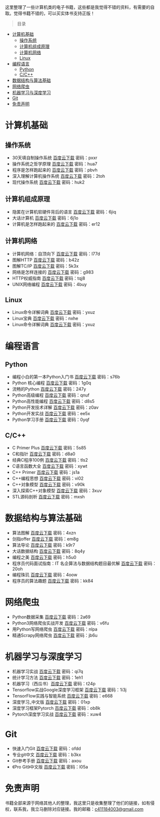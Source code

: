 

这里整理了一些计算机类的电子书籍，这些都是我觉得不错的资料，有需要的自取。觉得书籍不错的，可以买实体书支持正版！

> 目录

* [计算机基础](#计算机基础)
  * [操作系统](#操作系统)
  * [计算机组成原理](#计算机组成原理)
  * [计算机网络](#计算机网络)
  * [Linux](#Linux)
* [编程语言](#编程语言)
  * [Python](#Python)
  * [C/C++](#C/C++)
* [数据结构与算法基础](#数据结构与算法基础)
* [网络爬虫](#网络爬虫)
* [机器学习与深度学习](#机器学习与深度学习)
* [Git](#Git)
* [免责声明](#免责声明)



# 计算机基础

## 操作系统

- 30天填自制操作系统  [百度云下载](https://pan.baidu.com/s/1QSIUlat1HpllNFMWY9WBzw)  密码：pxxr
- 操作系统之哲学原理  [百度云下载](https://pan.baidu.com/s/1GEfALJhtJ2IJtjtKcLneKg)  密码：hua7
- 程序是怎样跑起来的 [百度云下载](https://pan.baidu.com/s/1i_xDxT8QgA_x4kRHXEmPqg)  密码：pbvh
- 深入理解计算机操作系统 [百度云下载](https://pan.baidu.com/s/1xrDC6wGAH7Yv3uuXzVUWxg)  密码：2toh
- 现代操作系统 [百度云下载](https://pan.baidu.com/s/1QA0VZ20pA8giW6ax7AHQBA)  密码：huk2

## 计算机组成原理

- 隐匿在计算机软硬件背后的语言 [百度云下载](https://pan.baidu.com/s/1gJCnChBTCZD07mm3IqCRwQ)  密码：6jiq
- 大话计算机  [百度云下载](https://pan.baidu.com/s/1AakpZmD8hziokFnV0VSGFA)  密码：6j1o
- 计算机是怎样跑起来的  [百度云下载](https://pan.baidu.com/s/1JIq3U8kNYohz0C3xnCk6EA)  密码：er12

## 计算机网络

- 计算机网络：自顶向下 [百度云下载](https://pan.baidu.com/s/18X_L2RINmtLK9g0Ki2GiFw)  密码：l77d
- 图解HTTP [百度云下载](https://pan.baidu.com/s/1NEAK2PH_4JzPY454QvmmsQ)  密码：b42z
- 图解TC/IP [百度云下载](https://pan.baidu.com/s/1FJru4ppyxBhx_J3pk8rpvA)  密码：5k3x
- 网络是怎样连接的 [百度云下载](https://pan.baidu.com/s/1HhE9MoC4rp5NSvyWOtk_hw)  密码：g983
- HTTP权威指南  [百度云下载](https://pan.baidu.com/s/1b2fIsmdt9ANVMcqU97t6kw)  密码：tqj8
- UNIX网络编程  [百度云下载](https://pan.baidu.com/s/1vXbj7OLsouVFH4DCIMqF3w)  密码：4buy

## Linux

* Linux命令详解词典 [百度云下载](https://pan.baidu.com/s/1CSlkxcBRBPsHHRYOrQpfSw)  密码：yxuz
* Linux宝典 [百度云下载](https://pan.baidu.com/s/1cQX4jgG0-7fYFuR5F9G2_g)  密码：nxhe
* Linux命令详解词典 [百度云下载](https://pan.baidu.com/s/1CSlkxcBRBPsHHRYOrQpfSw)  密码：yxuz

# 编程语言

## Python

* 编程小白的第一本Python入门书 [百度云下载](https://pan.baidu.com/s/128kxkHLrEAidlMt0E80SUg)  密码：s76b
* Python 核心编程 [百度云下载](https://pan.baidu.com/s/1sVV1w51IrwKsRL2Z9-wsmw) 密码：1g0q
* 流畅的Python [百度云下载](https://pan.baidu.com/s/1P5kKh_DGbHu7XaWhF4amOA ) 密码：247y
* Python高级编程  [百度云下载](https://pan.baidu.com/s/1-ItrNDj2R9Z-S1ZuEMlf1Q)  密码：qnuf
* Python高性能编程  [百度云下载](https://pan.baidu.com/s/10wPoXPM83so2WvdlVnPZTw)  密码：d8s5
* Python开发技术详解 [百度云下载](https://pan.baidu.com/s/1cTVhr9BEmy79GbKq41qQ5A)  密码：z0av
* Python开发实战 [百度云下载](https://pan.baidu.com/s/1AFgXTjEQyBf6SP2CCniA1A)  密码：ee5x
* Python学习手册 [百度云下载](https://pan.baidu.com/s/18DsRhIawELjVGGDSTRvhYA)  密码：0yqf

## C/C++

- C Primer Plus  [百度云下载](https://pan.baidu.com/s/1SuVacfN0q-MGeKs6Z-O2LQ)  密码：5s85
- C和指针 [百度云下载](https://pan.baidu.com/s/11zphu-XC2YS57BkkKjAtoQ)  密码：d8a0
- 经典C程序100例 [百度云下载](https://pan.baidu.com/s/1fJnp014zqOCdO8O6gzcDUw)  密码：tls2
- C语言函数大全 [百度云下载](https://pan.baidu.com/s/1_kM7pd1J6K65X6oC38AviA)  密码：xywt
- C++ Primer [百度云下载](https://pan.baidu.com/s/1OvJd3JfxujySAs6Tqugl9g)  密码：js1a
- C++编程思想 [百度云下载](https://pan.baidu.com/s/1p98_fU039F6Er3_CtnmIfQ)  密码：vi02
- C++对象模型 [百度云下载](https://pan.baidu.com/s/1JVnJwxbTXe6HIMDFXlYnbQ)  密码：v90k
- 深入探索C++对象模型 [百度云下载](https://pan.baidu.com/s/1NxvGvIBYpKNunjnu5ev_vw)  密码：3xuv
- STL源码剖析 [百度云下载](https://pan.baidu.com/s/1DbnRAJgeAtmXo5tpuhc-rg)  密码：mxsh

# 数据结构与算法基础

* 算法图解 [百度云下载](https://pan.baidu.com/s/1eRUOXjk "百度云下载") 密码：4xzn
* 剑指offer [百度云下载](https://pan.baidu.com/s/1o9LLYXG "百度云下载") 密码：em8g
* 算法导论 [百度云下载](https://pan.baidu.com/s/1dQtyj-_DRTi2a996l0qSbQ "百度云下载") 密码：k9r7
* 大话数据结构 [百度云下载](https://pan.baidu.com/s/1ZP3f_s1KIpTBdo-h_uhISQ "百度云下载") 密码：8q4y 
* 编程之美 [百度云下载](https://pan.baidu.com/s/14x6I2OphZBtx8cwQ_770vA  "百度云下载") 密码：h5u0
* 程序员代码面试指南：IT 名企算法与数据结构题目最优解 [百度云下载](https://pan.baidu.com/s/1DhjBLEiORLRTiffpJnJq_g "百度云下载")  密码：20oh
* 编程珠玑 [百度云下载](https://pan.baidu.com/s/1ix17W5-CG4r5Wn8bF3erVQ)  密码：4oow
* 程序员的算法趣题 [百度云下载](https://pan.baidu.com/s/1iIHm0kRlfwck3IQn-BUZZA)  密码：kk84

# 网络爬虫

* Python数据采集 [百度云下载](https://pan.baidu.com/s/1c2HCnBy) 密码：2a69
* Python3网络爬虫实战开发 [百度云下载](https://pan.baidu.com/s/1qMaaBaZi36mscER7DhpcpQ) 密码：v6fu
* 用Python写网络爬虫 [百度云下载](https://pan.baidu.com/s/1ENi8Y4vAMqSQviPYNRBMUA)  密码：nlpa
* 精通Scrapy网络爬虫 [百度云下载](https://pan.baidu.com/s/1FuAE8Kq3YItoO4yNba5ckA)  密码：jb6u

# 机器学习与深度学习

* 机器学习实战 [百度云下载](https://pan.baidu.com/s/1jHBKau6) 密码：qi7q
* 统计学习方法 [百度云下载](https://pan.baidu.com/s/1bQn3w6) 密码：1eh1
* 机器学习（西瓜书）[百度云下载](https://pan.baidu.com/s/1i5MlCS9) 密码：t24p
* Tensorflow实战Google深度学习框架 [百度云下载](https://pan.baidu.com/s/1nvcctgX) 密码：1i3j
* TensorFlow实践与智能系统 [百度云下载](https://pan.baidu.com/s/1EYFAmV8z9hvTX06Hwf1MsA)  密码：e668
* 深度学习_中文版 [百度云下载](https://pan.baidu.com/s/1FH9vlBBBb-yvB26eFmKjQw)  密码：01xp
* 深度学习框架Pytorch [百度云下载](https://pan.baidu.com/s/1Mx_8fH9ZWICm02KxfGEfHg) 密码：ob8k 
* Pytorch深度学习实战 [百度云下载](https://pan.baidu.com/s/1iZ76pcZyzWJdLtZNmjf85Q) 密码：xuw4

# Git

- 快速入门Git [百度云下载](https://pan.baidu.com/s/1ka8s2-1h24LLX5ebeeU6WA)  密码：ofdd
- 专业git中文 [百度云下载](https://pan.baidu.com/s/1pvgoGleexrvdMhnTgd0VYw)  密码：b3kx
- Git参考手册 [百度云下载](https://pan.baidu.com/s/1DC8S-wnLrpanW2HRROizMQ)  密码：axou
- 《Pro Git》中文版 [百度云下载](https://pan.baidu.com/s/1TLHL03vKY5gLs1tOjN5KeA)  密码：l05a

# 免责声明

书籍全部来源于网络其他人的整理，我这里只是收集整理了他们的链接，如有侵权，联系我，我立马删除对应链接。我的邮箱：c411184003@gmail.com
